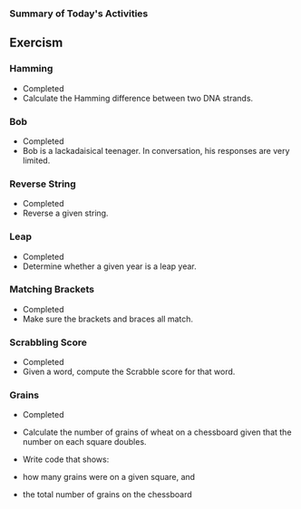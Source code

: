 ### Summary of Today's Activities
## Exercism

### Hamming
- Completed
- Calculate the Hamming difference between two DNA strands.

### Bob
- Completed
- Bob is a lackadaisical teenager. In conversation, his responses are very limited.

### Reverse String
- Completed
- Reverse a given string.

### Leap
- Completed
- Determine whether a given year is a leap year.

### Matching Brackets
- Completed
- Make sure the brackets and braces all match.

### Scrabbling Score
- Completed
- Given a word, compute the Scrabble score for that word.

### Grains
- Completed
- Calculate the number of grains of wheat on a chessboard given that the number on each square doubles.
- Write code that shows:

- how many grains were on a given square, and
- the total number of grains on the chessboard



